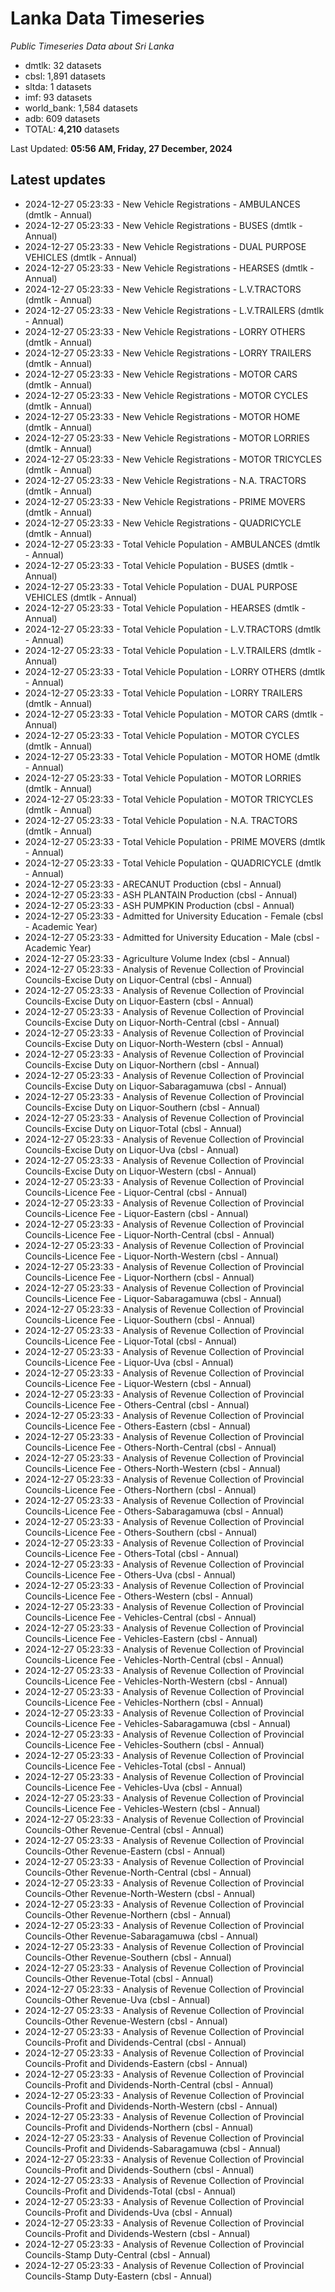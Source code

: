 # Lanka Data Timeseries
*Public Timeseries Data about Sri Lanka*

* dmtlk: 32 datasets
* cbsl: 1,891 datasets
* sltda: 1 datasets
* imf: 93 datasets
* world_bank: 1,584 datasets
* adb: 609 datasets
* TOTAL: **4,210** datasets

Last Updated: **05:56 AM, Friday, 27 December, 2024**

## Latest updates

* 2024-12-27 05:23:33 - New Vehicle Registrations - AMBULANCES (dmtlk - Annual)
* 2024-12-27 05:23:33 - New Vehicle Registrations - BUSES (dmtlk - Annual)
* 2024-12-27 05:23:33 - New Vehicle Registrations - DUAL PURPOSE VEHICLES (dmtlk - Annual)
* 2024-12-27 05:23:33 - New Vehicle Registrations - HEARSES (dmtlk - Annual)
* 2024-12-27 05:23:33 - New Vehicle Registrations - L.V.TRACTORS (dmtlk - Annual)
* 2024-12-27 05:23:33 - New Vehicle Registrations - L.V.TRAILERS (dmtlk - Annual)
* 2024-12-27 05:23:33 - New Vehicle Registrations - LORRY OTHERS (dmtlk - Annual)
* 2024-12-27 05:23:33 - New Vehicle Registrations - LORRY TRAILERS (dmtlk - Annual)
* 2024-12-27 05:23:33 - New Vehicle Registrations - MOTOR CARS (dmtlk - Annual)
* 2024-12-27 05:23:33 - New Vehicle Registrations - MOTOR CYCLES (dmtlk - Annual)
* 2024-12-27 05:23:33 - New Vehicle Registrations - MOTOR HOME (dmtlk - Annual)
* 2024-12-27 05:23:33 - New Vehicle Registrations - MOTOR LORRIES (dmtlk - Annual)
* 2024-12-27 05:23:33 - New Vehicle Registrations - MOTOR TRICYCLES (dmtlk - Annual)
* 2024-12-27 05:23:33 - New Vehicle Registrations - N.A. TRACTORS (dmtlk - Annual)
* 2024-12-27 05:23:33 - New Vehicle Registrations - PRIME MOVERS (dmtlk - Annual)
* 2024-12-27 05:23:33 - New Vehicle Registrations - QUADRICYCLE (dmtlk - Annual)
* 2024-12-27 05:23:33 - Total Vehicle Population - AMBULANCES (dmtlk - Annual)
* 2024-12-27 05:23:33 - Total Vehicle Population - BUSES (dmtlk - Annual)
* 2024-12-27 05:23:33 - Total Vehicle Population - DUAL PURPOSE VEHICLES (dmtlk - Annual)
* 2024-12-27 05:23:33 - Total Vehicle Population - HEARSES (dmtlk - Annual)
* 2024-12-27 05:23:33 - Total Vehicle Population - L.V.TRACTORS (dmtlk - Annual)
* 2024-12-27 05:23:33 - Total Vehicle Population - L.V.TRAILERS (dmtlk - Annual)
* 2024-12-27 05:23:33 - Total Vehicle Population - LORRY OTHERS (dmtlk - Annual)
* 2024-12-27 05:23:33 - Total Vehicle Population - LORRY TRAILERS (dmtlk - Annual)
* 2024-12-27 05:23:33 - Total Vehicle Population - MOTOR CARS (dmtlk - Annual)
* 2024-12-27 05:23:33 - Total Vehicle Population - MOTOR CYCLES (dmtlk - Annual)
* 2024-12-27 05:23:33 - Total Vehicle Population - MOTOR HOME (dmtlk - Annual)
* 2024-12-27 05:23:33 - Total Vehicle Population - MOTOR LORRIES (dmtlk - Annual)
* 2024-12-27 05:23:33 - Total Vehicle Population - MOTOR TRICYCLES (dmtlk - Annual)
* 2024-12-27 05:23:33 - Total Vehicle Population - N.A. TRACTORS (dmtlk - Annual)
* 2024-12-27 05:23:33 - Total Vehicle Population - PRIME MOVERS (dmtlk - Annual)
* 2024-12-27 05:23:33 - Total Vehicle Population - QUADRICYCLE (dmtlk - Annual)
* 2024-12-27 05:23:33 - ARECANUT Production (cbsl - Annual)
* 2024-12-27 05:23:33 - ASH PLANTAIN Production (cbsl - Annual)
* 2024-12-27 05:23:33 - ASH PUMPKIN Production (cbsl - Annual)
* 2024-12-27 05:23:33 - Admitted for University Education - Female (cbsl - Academic Year)
* 2024-12-27 05:23:33 - Admitted for University Education - Male (cbsl - Academic Year)
* 2024-12-27 05:23:33 - Agriculture Volume Index (cbsl - Annual)
* 2024-12-27 05:23:33 - Analysis of Revenue Collection of Provincial Councils-Excise Duty on Liquor-Central (cbsl - Annual)
* 2024-12-27 05:23:33 - Analysis of Revenue Collection of Provincial Councils-Excise Duty on Liquor-Eastern (cbsl - Annual)
* 2024-12-27 05:23:33 - Analysis of Revenue Collection of Provincial Councils-Excise Duty on Liquor-North-Central (cbsl - Annual)
* 2024-12-27 05:23:33 - Analysis of Revenue Collection of Provincial Councils-Excise Duty on Liquor-North-Western (cbsl - Annual)
* 2024-12-27 05:23:33 - Analysis of Revenue Collection of Provincial Councils-Excise Duty on Liquor-Northern (cbsl - Annual)
* 2024-12-27 05:23:33 - Analysis of Revenue Collection of Provincial Councils-Excise Duty on Liquor-Sabaragamuwa (cbsl - Annual)
* 2024-12-27 05:23:33 - Analysis of Revenue Collection of Provincial Councils-Excise Duty on Liquor-Southern (cbsl - Annual)
* 2024-12-27 05:23:33 - Analysis of Revenue Collection of Provincial Councils-Excise Duty on Liquor-Total (cbsl - Annual)
* 2024-12-27 05:23:33 - Analysis of Revenue Collection of Provincial Councils-Excise Duty on Liquor-Uva (cbsl - Annual)
* 2024-12-27 05:23:33 - Analysis of Revenue Collection of Provincial Councils-Excise Duty on Liquor-Western (cbsl - Annual)
* 2024-12-27 05:23:33 - Analysis of Revenue Collection of Provincial Councils-Licence Fee - Liquor-Central (cbsl - Annual)
* 2024-12-27 05:23:33 - Analysis of Revenue Collection of Provincial Councils-Licence Fee - Liquor-Eastern (cbsl - Annual)
* 2024-12-27 05:23:33 - Analysis of Revenue Collection of Provincial Councils-Licence Fee - Liquor-North-Central (cbsl - Annual)
* 2024-12-27 05:23:33 - Analysis of Revenue Collection of Provincial Councils-Licence Fee - Liquor-North-Western (cbsl - Annual)
* 2024-12-27 05:23:33 - Analysis of Revenue Collection of Provincial Councils-Licence Fee - Liquor-Northern (cbsl - Annual)
* 2024-12-27 05:23:33 - Analysis of Revenue Collection of Provincial Councils-Licence Fee - Liquor-Sabaragamuwa (cbsl - Annual)
* 2024-12-27 05:23:33 - Analysis of Revenue Collection of Provincial Councils-Licence Fee - Liquor-Southern (cbsl - Annual)
* 2024-12-27 05:23:33 - Analysis of Revenue Collection of Provincial Councils-Licence Fee - Liquor-Total (cbsl - Annual)
* 2024-12-27 05:23:33 - Analysis of Revenue Collection of Provincial Councils-Licence Fee - Liquor-Uva (cbsl - Annual)
* 2024-12-27 05:23:33 - Analysis of Revenue Collection of Provincial Councils-Licence Fee - Liquor-Western (cbsl - Annual)
* 2024-12-27 05:23:33 - Analysis of Revenue Collection of Provincial Councils-Licence Fee - Others-Central (cbsl - Annual)
* 2024-12-27 05:23:33 - Analysis of Revenue Collection of Provincial Councils-Licence Fee - Others-Eastern (cbsl - Annual)
* 2024-12-27 05:23:33 - Analysis of Revenue Collection of Provincial Councils-Licence Fee - Others-North-Central (cbsl - Annual)
* 2024-12-27 05:23:33 - Analysis of Revenue Collection of Provincial Councils-Licence Fee - Others-North-Western (cbsl - Annual)
* 2024-12-27 05:23:33 - Analysis of Revenue Collection of Provincial Councils-Licence Fee - Others-Northern (cbsl - Annual)
* 2024-12-27 05:23:33 - Analysis of Revenue Collection of Provincial Councils-Licence Fee - Others-Sabaragamuwa (cbsl - Annual)
* 2024-12-27 05:23:33 - Analysis of Revenue Collection of Provincial Councils-Licence Fee - Others-Southern (cbsl - Annual)
* 2024-12-27 05:23:33 - Analysis of Revenue Collection of Provincial Councils-Licence Fee - Others-Total (cbsl - Annual)
* 2024-12-27 05:23:33 - Analysis of Revenue Collection of Provincial Councils-Licence Fee - Others-Uva (cbsl - Annual)
* 2024-12-27 05:23:33 - Analysis of Revenue Collection of Provincial Councils-Licence Fee - Others-Western (cbsl - Annual)
* 2024-12-27 05:23:33 - Analysis of Revenue Collection of Provincial Councils-Licence Fee - Vehicles-Central (cbsl - Annual)
* 2024-12-27 05:23:33 - Analysis of Revenue Collection of Provincial Councils-Licence Fee - Vehicles-Eastern (cbsl - Annual)
* 2024-12-27 05:23:33 - Analysis of Revenue Collection of Provincial Councils-Licence Fee - Vehicles-North-Central (cbsl - Annual)
* 2024-12-27 05:23:33 - Analysis of Revenue Collection of Provincial Councils-Licence Fee - Vehicles-North-Western (cbsl - Annual)
* 2024-12-27 05:23:33 - Analysis of Revenue Collection of Provincial Councils-Licence Fee - Vehicles-Northern (cbsl - Annual)
* 2024-12-27 05:23:33 - Analysis of Revenue Collection of Provincial Councils-Licence Fee - Vehicles-Sabaragamuwa (cbsl - Annual)
* 2024-12-27 05:23:33 - Analysis of Revenue Collection of Provincial Councils-Licence Fee - Vehicles-Southern (cbsl - Annual)
* 2024-12-27 05:23:33 - Analysis of Revenue Collection of Provincial Councils-Licence Fee - Vehicles-Total (cbsl - Annual)
* 2024-12-27 05:23:33 - Analysis of Revenue Collection of Provincial Councils-Licence Fee - Vehicles-Uva (cbsl - Annual)
* 2024-12-27 05:23:33 - Analysis of Revenue Collection of Provincial Councils-Licence Fee - Vehicles-Western (cbsl - Annual)
* 2024-12-27 05:23:33 - Analysis of Revenue Collection of Provincial Councils-Other Revenue-Central (cbsl - Annual)
* 2024-12-27 05:23:33 - Analysis of Revenue Collection of Provincial Councils-Other Revenue-Eastern (cbsl - Annual)
* 2024-12-27 05:23:33 - Analysis of Revenue Collection of Provincial Councils-Other Revenue-North-Central (cbsl - Annual)
* 2024-12-27 05:23:33 - Analysis of Revenue Collection of Provincial Councils-Other Revenue-North-Western (cbsl - Annual)
* 2024-12-27 05:23:33 - Analysis of Revenue Collection of Provincial Councils-Other Revenue-Northern (cbsl - Annual)
* 2024-12-27 05:23:33 - Analysis of Revenue Collection of Provincial Councils-Other Revenue-Sabaragamuwa (cbsl - Annual)
* 2024-12-27 05:23:33 - Analysis of Revenue Collection of Provincial Councils-Other Revenue-Southern (cbsl - Annual)
* 2024-12-27 05:23:33 - Analysis of Revenue Collection of Provincial Councils-Other Revenue-Total (cbsl - Annual)
* 2024-12-27 05:23:33 - Analysis of Revenue Collection of Provincial Councils-Other Revenue-Uva (cbsl - Annual)
* 2024-12-27 05:23:33 - Analysis of Revenue Collection of Provincial Councils-Other Revenue-Western (cbsl - Annual)
* 2024-12-27 05:23:33 - Analysis of Revenue Collection of Provincial Councils-Profit and Dividends-Central (cbsl - Annual)
* 2024-12-27 05:23:33 - Analysis of Revenue Collection of Provincial Councils-Profit and Dividends-Eastern (cbsl - Annual)
* 2024-12-27 05:23:33 - Analysis of Revenue Collection of Provincial Councils-Profit and Dividends-North-Central (cbsl - Annual)
* 2024-12-27 05:23:33 - Analysis of Revenue Collection of Provincial Councils-Profit and Dividends-North-Western (cbsl - Annual)
* 2024-12-27 05:23:33 - Analysis of Revenue Collection of Provincial Councils-Profit and Dividends-Northern (cbsl - Annual)
* 2024-12-27 05:23:33 - Analysis of Revenue Collection of Provincial Councils-Profit and Dividends-Sabaragamuwa (cbsl - Annual)
* 2024-12-27 05:23:33 - Analysis of Revenue Collection of Provincial Councils-Profit and Dividends-Southern (cbsl - Annual)
* 2024-12-27 05:23:33 - Analysis of Revenue Collection of Provincial Councils-Profit and Dividends-Total (cbsl - Annual)
* 2024-12-27 05:23:33 - Analysis of Revenue Collection of Provincial Councils-Profit and Dividends-Uva (cbsl - Annual)
* 2024-12-27 05:23:33 - Analysis of Revenue Collection of Provincial Councils-Profit and Dividends-Western (cbsl - Annual)
* 2024-12-27 05:23:33 - Analysis of Revenue Collection of Provincial Councils-Stamp Duty-Central (cbsl - Annual)
* 2024-12-27 05:23:33 - Analysis of Revenue Collection of Provincial Councils-Stamp Duty-Eastern (cbsl - Annual)
